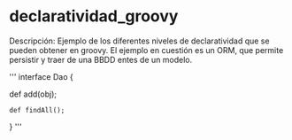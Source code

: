 declaratividad_groovy
=====================

Descripción: Ejemplo de los diferentes niveles de declaratividad que se pueden obtener en groovy. El ejemplo 
en cuestión es un ORM, que permite persistir y traer de una BBDD entes de un modelo.

'''
interface Dao {

  def add(obj);

	def findAll();
}
'''
